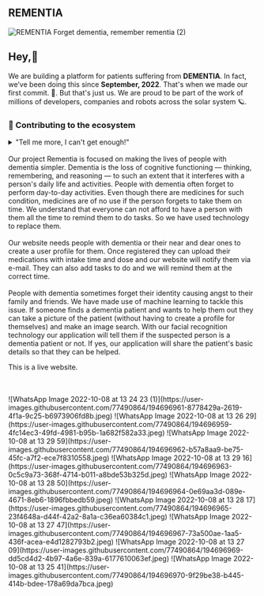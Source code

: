 ## REMENTIA

![REMENTIA Forget dementia, remember rementia (2)](https://user-images.githubusercontent.com/77490864/194696601-650bb9ef-736d-4ad2-9f3c-71b7591862eb.png)


## Hey,👋

We are building a platform for patients suffering from **DEMENTIA**. In fact, we’ve been doing this since **September, 2022**. That's when we made our first commit. 🤯. But that's just us. We are proud  to be part of the work of millions of developers, companies and robots across the solar system 🪐. 




### 🦦 Contributing to the ecosystem

<details> 
	<summary>"Tell me more, I can't get enough!"
	<br>
	<br>
	Our project Rementia is focused on making the lives of people with dementia simpler. Dementia is the loss of cognitive functioning — thinking, remembering, and reasoning — to such an extent that it interferes with a person's daily life and activities. People with dementia often forget to perform day-to-day activities. Even though there are medicines for such condition, medicines are of no use if the person forgets to take them on time. We understand that everyone can not afford to have a person with them all the time to remind them to do tasks. So we have used technology to replace them.
<br><br>
	Our website needs people with dementia or their near and dear ones to create a user profile for them. Once registered they can upload their medications with intake time and dose and our website will notify them via e-mail. They can also add tasks to do and we will remind them at the correct time.
	<br><br>
	People with dementia sometimes forget their identity causing angst to their family and friends. We have made use of machine learning to tackle this issue. If someone finds a dementia patient and wants to help them out they can take a picture of the patient (without having to create a profile for themselves) and make an image search. With our facial recognition technology our application will tell them if the suspected person is a dementia patient or not. If yes, our application will share the patient's basic details so that they can be helped.

This is a live website.
	</summary>
</details>
<br><br>
![WhatsApp Image 2022-10-08 at 13 24 23 (1)](https://user-images.githubusercontent.com/77490864/194696961-8778429a-2619-4f1a-9c25-b6973906fd8b.jpeg)
![WhatsApp Image 2022-10-08 at 13 26 29](https://user-images.githubusercontent.com/77490864/194696959-4fc14ec3-49fd-4981-b95b-1a682f582a33.jpeg)
![WhatsApp Image 2022-10-08 at 13 29 59](https://user-images.githubusercontent.com/77490864/194696962-b57a8aa9-be75-45fc-a7f2-ece7f8310558.jpeg)
![WhatsApp Image 2022-10-08 at 13 29 16](https://user-images.githubusercontent.com/77490864/194696963-0c5c9a73-368f-4714-b011-a8bde53b325d.jpeg)
![WhatsApp Image 2022-10-08 at 13 28 50](https://user-images.githubusercontent.com/77490864/194696964-0e69aa3d-089e-4671-8eb6-1896fbbedb59.jpeg)
![WhatsApp Image 2022-10-08 at 13 28 17](https://user-images.githubusercontent.com/77490864/194696965-23f4648a-d44f-42a2-8a1a-c36ea60384c1.jpeg)
![WhatsApp Image 2022-10-08 at 13 27 47](https://user-images.githubusercontent.com/77490864/194696967-73a500ae-1aa5-436f-acea-e4d1282793b2.jpeg)
![WhatsApp Image 2022-10-08 at 13 27 09](https://user-images.githubusercontent.com/77490864/194696969-dd5cd4d2-4b97-4a6e-839a-6177610063ef.jpeg)
![WhatsApp Image 2022-10-08 at 13 25 41](https://user-images.githubusercontent.com/77490864/194696970-9f29be38-b445-414b-bdee-178a69da7bca.jpeg)



<!--
Made with 🖤
🙇‍♂️🎤⬇️
-->
